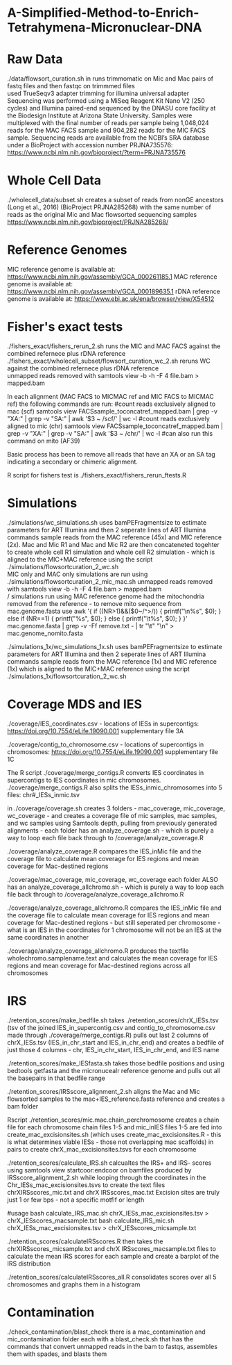 # A-Simplified-Method-to-Enrich-Tetrahymena-Micronuclear-DNA

# Raw Data
./data/flowsort_curation.sh in runs trimmomatic on Mic and Mac pairs of fastq files and then fastqc on trimmmed files <br />
used TrueSeqv3 adapter trimming for illumina universal adapter <br />
Sequencing was performed using a MiSeq Reagent Kit Nano V2 (250 cycles) and Illumina paired-end sequenced by the DNASU core facility at the Biodesign Institute at Arizona State University. Samples were multiplexed with the final number of reads per sample being 1,048,024 reads for the MAC FACS sample and 904,282 reads for the MIC FACS sample. Sequencing reads are available from the NCBI’s SRA database under a BioProject with accession number PRJNA735576: https://www.ncbi.nlm.nih.gov/bioproject/?term=PRJNA735576

# Whole Cell Data
./wholecell_data/subset.sh creates a subset of reads from nonGE ancestors (Long et al., 2016) (BioProject PRJNA285268) with the same number of reads as the original Mic and Mac flowsorted sequencing samples https://www.ncbi.nlm.nih.gov/bioproject/PRJNA285268/

# Reference Genomes 
MIC reference genome is available at: https://www.ncbi.nlm.nih.gov/assembly/GCA_000261185.1
MAC reference genome is available at: https://www.ncbi.nlm.nih.gov/assembly/GCA_000189635.1
rDNA reference genome is available at: https://www.ebi.ac.uk/ena/browser/view/X54512

# Fisher's exact tests  
./fishers_exact/fishers_rerun_2.sh runs the MIC and MAC FACS against the combined refernece plus rDNA reference <br />
./fishers_exact/wholecell_subset/flowsort_curation_wc_2.sh reruns WC against the combined refernece plus rDNA reference <br />
unmapped reads removed with samtools view -b -h -F 4 file.bam > mapped.bam

In each alignment (MAC FACS to MICMAC ref and MIC FACS to MICMAC ref) the following commands are run: #count reads exclusively aligned to mac (scf) 
samtools view FACSsample_toconcatref_mapped.bam | grep -v "XA:" | grep -v "SA:" | awk '$3 ~ /scf/' | wc -l 
#count reads exclusively aligned to mic (chr) 
samtools view FACSsample_toconcatref_mapped.bam | grep -v "XA:" | grep -v "SA:" | awk '$3 ~ /chr/' | wc -l #can also run this command on mito (AF39)

Basic process has been to remove all reads that have an XA or an SA tag indicating a secondary or chimeric alignment.

R script for fishers test is ./fishers_exact/fishers_rerun_ftests.R

# Simulations 
./simulations/wc_simulations.sh uses bamPEFragmentsize to estimate parameters for ART Illumina and then 2 seperate lines of ART Illumina commands sample reads from the MAC reference (45x) and MIC reference (2x). Mac and Mic R1 and Mac and Mic R2 are then concateneted togehter to create whole cell R1 simulation and whole cell R2 simulation - which is aligned to the MIC+MAC reference using the script ./simulations/flowsortcuration_2_wc.sh <br />
MIC only and MAC only simulations are run using ./simulations/flowsortcuration_2_mic_mac.sh
unmapped reads removed with samtools view -b -h -F 4 file.bam > mapped.bam <br />
/
simulations run using MAC reference genome had the mitochondria removed from the reference - to remove mito sequence from mac.genome.fasta use awk '{ if ((NR>1)&&($0~/^>/)) { printf("\n%s", $0); } else if (NR==1) { printf("%s", $0); } else { printf("\t%s", $0); } }' mac.genome.fasta | grep -v -Ff remove.txt - | tr "\t" "\n" > mac.genome_nomito.fasta

./simulations_1x/wc_simulations_1x.sh uses bamPEFragmentsize to estimate parameters for ART Illumina and then 2 seperate lines of ART Illumina commands sample reads from the MAC reference (1x) and MIC reference (1x) which is aligned to the MIC+MAC reference using the script ./simulations_1x/flowsortcuration_2_wc.sh

# Coverage MDS and IES
./coverage/IES_coordinates.csv - locations of IESs in supercontigs: https://doi.org/10.7554/eLife.19090.001 supplementary file 3A 

./coverage/contig_to_chromosome.csv - locations of supercontigs in chromosomes: https://doi.org/10.7554/eLife.19090.001 supplementary file 1C

The R script ./coverage/merge_contigs.R converts IES coordinates in supercontigs to IES coordinates in mic chromosomes. ./coverage/merge_contigs.R also splits the IESs_inmic_chromosomes into 5 files: chr#_IESs_inmic.tsv

in ./coverage/coverage.sh creates 3 folders - mac_coverage, mic_coverage, wc_coverage - and creates a coverage file of mic samples, mac samples, and wc samples using Samtools depth, pulling from previously generated alignments - each folder has an analyze_coverage.sh - which is purely a way to loop each file back through to /coverage/analyze_coverage.R 

./coverage/analyze_coverage.R compares the IES_inMic file and the coverage file to calculate mean coverage for IES regions and mean coverage for Mac-destined regions

./coverage/mac_coverage, mic_coverage, wc_coverage each folder ALSO has an analyze_coverage_allchromo.sh - which is purely a way to loop each file back through to /coverage/analyze_coverage_allchromo.R

./coverage/analyze_coverage_allchromo.R compares the IES_inMic file and the coverage file to calculate mean coverage for IES regions and mean coverage for Mac-destined regions - but still seperated per chromosome - what is an IES in the coordinates for 1 chromosome will not be an IES at the same coordinates in another

./coverage/analyze_coverage_allchromo.R produces the textfile wholechromo.samplename.text and calculates the mean coverage for IES regions and mean coverage for Mac-destined regions across all chromosomes 

# IRS 
./retention_scores/make_bedfile.sh takes ./retention_scores/chrX_IESs.tsv (tsv of the joined IES_in_supercontig.csv and contig_to_chromosome.csv made through ./coverage/merge_contigs.R) pulls out last 2 columns of chrX_IESs.tsv (IES_in_chr_start and IES_in_chr_end) and creates a bedfile of just those 4 columns - chr, IES_in_chr_start, IES_in_chr_end, and IES name 

./retention_scores/make_IESfasta.sh takes those bedfile positions and using bedtools getfasta and the micronucealr reference genome and pulls out all the basepairs in that bedfile range

./retention_scores/IRSscore_alignment_2.sh aligns the Mac and Mic flowsorted samples to the mac+IES_reference.fasta reference and creates a bam folder

Rscript ./retention_scores/mic.mac.chain_perchromosome creates a chain file for each chromosome chain files 1-5 and mic_inIES files 1-5 are fed into create_mac_excisionsites.sh (which uses create_mac_excisionsites.R - this is what determines viable IESs - those not overlapping mac scaffolds) in pairs to create chrX_mac_excisionsites.tsvs for each chromosome

./retention_scores/calculate_IRS.sh calcualtes the IRS+ and IRS- scores using samtools view startcoor:endcoor on bamfiles produced by IRSscore_alignment_2.sh while looping through the coordinates in the Chr_IESs_mac_excisionsites.tsvs to create the text files chrXIRSscores_mic.txt and chrX IRSscores_mac.txt Excision sites are truly just 1 or few bps - not a specific motfif or length 

#usage 
bash calculate_IRS_mac.sh chrX_IESs_mac_excisionsites.tsv > chrX_IESscores_macsample.txt 
bash calculate_IRS_mic.sh chrX_IESs_mac_excisionsites.tsv > chrX_IESscores_micsample.txt

./retention_scores/calculateIRSscores.R then takes the chrXIRSscores_micsample.txt and chrX IRSscores_macsample.txt files to calculate the mean IRS scores for each sample and create a barplot of the IRS distribution

./retention_scores/calculateIRSscores_all.R consolidates scores over all 5 chromosomes and graphs them in a histogram

# Contamination 
./check_contamination/blast_check there is a mac_contamination and mic_contamination folder each with a blast_check.sh that has the commands that convert unmapped reads in the bam to fastqs, assembles them with spades, and blasts them
